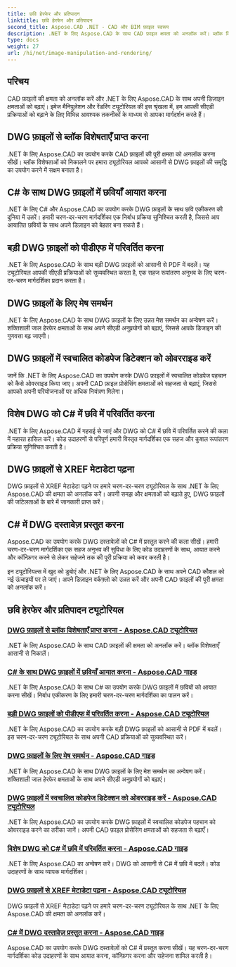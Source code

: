 ```yaml
---
title: छवि हेरफेर और प्रतिपादन
linktitle: छवि हेरफेर और प्रतिपादन
second_title: Aspose.CAD .NET - CAD और BIM फ़ाइल स्वरूप
description: .NET के लिए Aspose.CAD के साथ CAD फ़ाइल क्षमता को अनलॉक करें। ब्लॉक विशेषता निष्कर्षण, छवि आयात, डीडब्ल्यूजी से पीडीएफ रूपांतरण, जाल समर्थन और बहुत कुछ आसानी से सीखें।
type: docs
weight: 27
url: /hi/net/image-manipulation-and-rendering/
---
```


## परिचय

CAD फ़ाइलों की क्षमता को अनलॉक करें और .NET के लिए Aspose.CAD के साथ अपनी डिज़ाइन क्षमताओं को बढ़ाएं। इमेज मैनिपुलेशन और रेंडरिंग ट्यूटोरियल की इस श्रृंखला में, हम आपकी सीएडी प्रक्रियाओं को बढ़ाने के लिए विभिन्न आवश्यक तकनीकों के माध्यम से आपका मार्गदर्शन करते हैं।

 ## DWG फ़ाइलों से ब्लॉक विशेषताएँ प्राप्त करना 
.NET के लिए Aspose.CAD का उपयोग करके CAD फ़ाइलों की पूरी क्षमता को अनलॉक करना सीखें। ब्लॉक विशेषताओं को निकालने पर हमारा ट्यूटोरियल आपको आसानी से DWG फ़ाइलों की समृद्धि का उपयोग करने में सक्षम बनाता है।

 ## C# के साथ DWG फ़ाइलों में छवियाँ आयात करना 
.NET के लिए C# और Aspose.CAD का उपयोग करके DWG फ़ाइलों के साथ छवि एकीकरण की दुनिया में उतरें। हमारी चरण-दर-चरण मार्गदर्शिका एक निर्बाध प्रक्रिया सुनिश्चित करती है, जिससे आप आयातित छवियों के साथ अपने डिज़ाइन को बेहतर बना सकते हैं।

 ## बड़ी DWG फ़ाइलों को पीडीएफ में परिवर्तित करना 
.NET के लिए Aspose.CAD के साथ बड़ी DWG फ़ाइलों को आसानी से PDF में बदलें। यह ट्यूटोरियल आपकी सीएडी प्रक्रियाओं को सुव्यवस्थित करता है, एक सहज रूपांतरण अनुभव के लिए चरण-दर-चरण मार्गदर्शिका प्रदान करता है।

 ## DWG फ़ाइलों के लिए मेष समर्थन 
.NET के लिए Aspose.CAD के साथ DWG फ़ाइलों के लिए उन्नत मेश समर्थन का अन्वेषण करें। शक्तिशाली जाल हेरफेर क्षमताओं के साथ अपने सीएडी अनुप्रयोगों को बढ़ाएं, जिससे आपके डिजाइन की गुणवत्ता बढ़ जाएगी।

 ## DWG फ़ाइलों में स्वचालित कोडपेज डिटेक्शन को ओवरराइड करें 
जानें कि .NET के लिए Aspose.CAD का उपयोग करके DWG फ़ाइलों में स्वचालित कोडपेज पहचान को कैसे ओवरराइड किया जाए। अपनी CAD फ़ाइल प्रोसेसिंग क्षमताओं को सहजता से बढ़ाएं, जिससे आपको अपनी परियोजनाओं पर अधिक नियंत्रण मिलेगा।

 ## विशेष DWG को C# में छवि में परिवर्तित करना 
.NET के लिए Aspose.CAD में गहराई से जाएं और DWG को C# में छवि में परिवर्तित करने की कला में महारत हासिल करें। कोड उदाहरणों से परिपूर्ण हमारी विस्तृत मार्गदर्शिका एक सहज और कुशल रूपांतरण प्रक्रिया सुनिश्चित करती है।

 ## DWG फ़ाइलों से XREF मेटाडेटा पढ़ना 
DWG फ़ाइलों से XREF मेटाडेटा पढ़ने पर हमारे चरण-दर-चरण ट्यूटोरियल के साथ .NET के लिए Aspose.CAD की क्षमता को अनलॉक करें। अपनी समझ और क्षमताओं को बढ़ाते हुए, DWG फ़ाइलों की जटिलताओं के बारे में जानकारी प्राप्त करें।

 ## C# में DWG दस्तावेज़ प्रस्तुत करना 
Aspose.CAD का उपयोग करके DWG दस्तावेज़ों को C# में प्रस्तुत करने की कला सीखें। हमारी चरण-दर-चरण मार्गदर्शिका एक सहज अनुभव की सुविधा के लिए कोड उदाहरणों के साथ, आयात करने और कॉन्फ़िगर करने से लेकर सहेजने तक की पूरी प्रक्रिया को कवर करती है।

इन ट्यूटोरियल्स में खुद को डुबोएं और .NET के लिए Aspose.CAD के साथ अपने CAD कौशल को नई ऊंचाइयों पर ले जाएं। अपने डिज़ाइन वर्कफ़्लो को उन्नत करें और अपनी CAD फ़ाइलों की पूरी क्षमता को अनलॉक करें।
## छवि हेरफेर और प्रतिपादन ट्यूटोरियल
### [DWG फ़ाइलों से ब्लॉक विशेषताएँ प्राप्त करना - Aspose.CAD ट्यूटोरियल](./getting-block-attributes-from-dwg/)
.NET के लिए Aspose.CAD के साथ CAD फ़ाइलों की क्षमता को अनलॉक करें। ब्लॉक विशेषताएँ आसानी से निकालें।
### [C# के साथ DWG फ़ाइलों में छवियाँ आयात करना - Aspose.CAD गाइड](./importing-images-into-dwg/)
.NET के लिए Aspose.CAD के साथ C# का उपयोग करके DWG फ़ाइलों में छवियों को आयात करना सीखें। निर्बाध एकीकरण के लिए हमारी चरण-दर-चरण मार्गदर्शिका का पालन करें।
### [बड़ी DWG फ़ाइलों को पीडीएफ में परिवर्तित करना - Aspose.CAD ट्यूटोरियल](./converting-large-dwg-files-to-pdf/)
.NET के लिए Aspose.CAD का उपयोग करके बड़ी DWG फ़ाइलों को आसानी से PDF में बदलें। इस चरण-दर-चरण ट्यूटोरियल के साथ अपनी CAD प्रक्रियाओं को सुव्यवस्थित करें।
### [DWG फ़ाइलों के लिए मेष समर्थन - Aspose.CAD गाइड](./mesh-support-for-dwg/)
.NET के लिए Aspose.CAD के साथ DWG फ़ाइलों के लिए मेश समर्थन का अन्वेषण करें। शक्तिशाली जाल हेरफेर क्षमताओं के साथ अपने सीएडी अनुप्रयोगों को बढ़ाएं।
### [DWG फ़ाइलों में स्वचालित कोडपेज डिटेक्शन को ओवरराइड करें - Aspose.CAD ट्यूटोरियल](./override-automatic-codepage-detection-in-dwg/)
.NET के लिए Aspose.CAD का उपयोग करके DWG फ़ाइलों में स्वचालित कोडपेज पहचान को ओवरराइड करने का तरीका जानें। अपनी CAD फ़ाइल प्रोसेसिंग क्षमताओं को सहजता से बढ़ाएँ।
### [विशेष DWG को C# में छवि में परिवर्तित करना - Aspose.CAD गाइड](./converting-particular-dwg-to-image/)
.NET के लिए Aspose.CAD का अन्वेषण करें। DWG को आसानी से C# में छवि में बदलें। कोड उदाहरणों के साथ व्यापक मार्गदर्शिका।
### [DWG फ़ाइलों से XREF मेटाडेटा पढ़ना - Aspose.CAD ट्यूटोरियल](./reading-xref-metadata-from-dwg/)
DWG फ़ाइलों से XREF मेटाडेटा पढ़ने पर हमारे चरण-दर-चरण ट्यूटोरियल के साथ .NET के लिए Aspose.CAD की क्षमता को अनलॉक करें।
### [C# में DWG दस्तावेज़ प्रस्तुत करना - Aspose.CAD गाइड](./rendering-dwg-documents/)
Aspose.CAD का उपयोग करके DWG दस्तावेज़ों को C# में प्रस्तुत करना सीखें। यह चरण-दर-चरण मार्गदर्शिका कोड उदाहरणों के साथ आयात करना, कॉन्फ़िगर करना और सहेजना शामिल करती है।